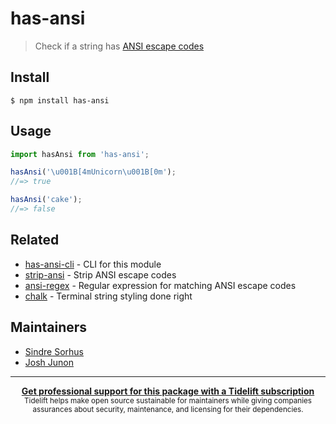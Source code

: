 # has-ansi

> Check if a string has [ANSI escape codes](https://en.wikipedia.org/wiki/ANSI_escape_code)

## Install

```
$ npm install has-ansi
```

## Usage

```js
import hasAnsi from 'has-ansi';

hasAnsi('\u001B[4mUnicorn\u001B[0m');
//=> true

hasAnsi('cake');
//=> false
```

## Related

- [has-ansi-cli](https://github.com/chalk/has-ansi-cli) - CLI for this module
- [strip-ansi](https://github.com/chalk/strip-ansi) - Strip ANSI escape codes
- [ansi-regex](https://github.com/chalk/ansi-regex) - Regular expression for matching ANSI escape codes
- [chalk](https://github.com/chalk/chalk) - Terminal string styling done right

## Maintainers

- [Sindre Sorhus](https://github.com/sindresorhus)
- [Josh Junon](https://github.com/qix-)

---

<div align="center">
	<b>
		<a href="https://tidelift.com/subscription/pkg/npm-has-ansi?utm_source=npm-has-ansi&utm_medium=referral&utm_campaign=readme">Get professional support for this package with a Tidelift subscription</a>
	</b>
	<br>
	<sub>
		Tidelift helps make open source sustainable for maintainers while giving companies<br>assurances about security, maintenance, and licensing for their dependencies.
	</sub>
</div>
